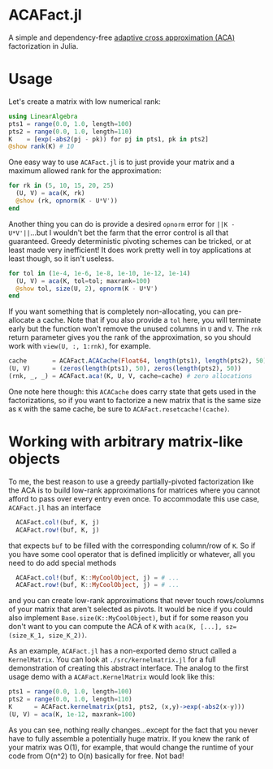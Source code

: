 # ACAFact.jl

A simple and dependency-free [adaptive cross approximation (ACA)](https://link.springer.com/article/10.1007/s00607-002-1469-6) 
factorization in Julia. 

# Usage

Let's create a matrix with low numerical rank:
```julia
using LinearAlgebra
pts1 = range(0.0, 1.0, length=100)
pts2 = range(0.0, 1.0, length=110)
K    = [exp(-abs2(pj - pk)) for pj in pts1, pk in pts2]
@show rank(K) # 10
```
One easy way to use `ACAFact.jl` is to just provide your matrix and a maximum
allowed rank for the approximation:
```julia
for rk in (5, 10, 15, 20, 25)
  (U, V) = aca(K, rk)
  @show (rk, opnorm(K - U*V'))
end
```

Another thing you can do is provide a desired `opnorm` error for `||K -
U*V'||`...but I wouldn't bet the farm that the error control is all that
guaranteed. Greedy deterministic pivoting schemes can be tricked, or at least
made very inefficient! It does work pretty well in toy applications at least
though, so it isn't useless.
```julia
for tol in (1e-4, 1e-6, 1e-8, 1e-10, 1e-12, 1e-14)
  (U, V) = aca(K, tol=tol; maxrank=100)
  @show tol, size(U, 2), opnorm(K - U*V')
end
```

If you want something that is completely non-allocating, you can pre-allocate a
cache. Note that if you also provide a `tol` here, you will terminate early but
the function won't remove the unused columns in `U` and `V`. The `rnk` return
parameter gives you the rank of the approximation, so you should work with
`view(U, :, 1:rnk)`, for example.
```julia
cache       = ACAFact.ACACache(Float64, length(pts1), length(pts2), 50) # max rank 50
(U, V)      = (zeros(length(pts1), 50), zeros(length(pts2), 50))
(rnk, _, _) = ACAFact.aca!(K, U, V, cache=cache) # zero allocations
```
One note here though: this `ACACache` does carry state that gets used in the
factorizations, so if you want to factorize a new matrix that is the same size
as `K` with the same cache, be sure to `ACAFact.resetcache!(cache)`.

# Working with arbitrary matrix-like objects

To me, the best reason to use a greedy partially-pivoted factorization like the
ACA is to build low-rank approximations for matrices where you cannot afford to
pass over every entry even once. To accommodate this use case, `ACAFact.jl` has
an interface
```julia
  ACAFact.col!(buf, K, j)
  ACAFact.row!(buf, K, j)
```
that expects `buf` to be filled with the corresponding column/row of `K`. So if
you have some cool operator that is defined implicitly or whatever, all you need
to do add special methods 
```julia
  ACAFact.col!(buf, K::MyCoolObject, j) = # ...
  ACAFact.row!(buf, K::MyCoolObject, j) = # ...
```
and you can create low-rank approximations that never touch rows/columns of your
matrix that aren't selected as pivots. It would be nice if you could also
implement `Base.size(K::MyCoolObject)`, but if for some reason you don't want to
you can compute the ACA of `K` with `aca(K, [...], sz=(size_K_1, size_K_2))`.

As an example, `ACAFact.jl` has a non-exported demo struct called a
`KernelMatrix`. You can look at `./src/kernelmatrix.jl` for a full demonstration
of creating this abstract interface. The analog to the first usage demo with a
`ACAFact.KernelMatrix` would look like this:
```julia
pts1 = range(0.0, 1.0, length=100)
pts2 = range(0.0, 1.0, length=110)
K      = ACAFact.kernelmatrix(pts1, pts2, (x,y)->exp(-abs2(x-y)))
(U, V) = aca(K, 1e-12, maxrank=100)
```
As you can see, nothing really changes...except for the fact that you never have
to fully assemble a potentially huge matrix. If you knew the rank of your matrix
was O(1), for example, that would change the runtime of your code from O(n^2) to
O(n) basically for free. Not bad!

